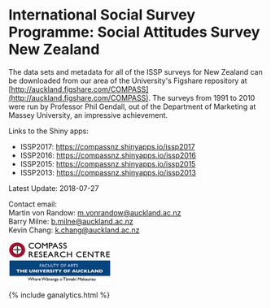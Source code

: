 # International Social Survey Programme: Social Attitudes Survey New Zealand

The data sets and metadata for all of the ISSP surveys for New Zealand can be downloaded from our area of the University's Figshare repository at [http://auckland.figshare.com/COMPASS](http://auckland.figshare.com/COMPASS). The surveys from 1991 to 2010 were run by Professor Phil Gendall, out of the Department of Marketing at Massey University, an impressive achievement.


Links to the Shiny apps: <br>
* ISSP2017: <a href="https://compassnz.shinyapps.io/issp2017" target="_blank">https://compassnz.shinyapps.io/issp2017</a>
* ISSP2016: <a href="https://compassnz.shinyapps.io/issp2016" target="_blank">https://compassnz.shinyapps.io/issp2016</a>
* ISSP2015: <a href="https://compassnz.shinyapps.io/issp2015" target="_blank">https://compassnz.shinyapps.io/issp2015</a>
* ISSP2013: <a href="https://compassnz.shinyapps.io/issp2013" target="_blank">https://compassnz.shinyapps.io/issp2013</a>




Latest Update: 
2018-07-27

Contact email: <br>
Martin von Randow: [m.vonrandow@auckland.ac.nz](mailto:m.vonrandow@auckland.ac.nz) <br>
Barry Milne: [b.milne@auckland.ac.nz](mailto:b.milne@auckland.ac.nz) <br>
Kevin Chang: [k.chang@auckland.ac.nz](mailto:k.chang@auckland.ac.nz)

<a href="http://www.arts.auckland.ac.nz/en/about/our-research/research-centres-and-archives/compass.html" target="_blank"> <img src="compass.png" width="200" height="80" /></a>

{% include ganalytics.html %}
